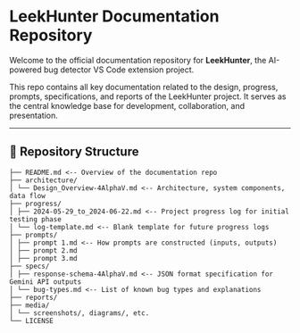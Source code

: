 ﻿# LeekHunter Documentation Repository

Welcome to the official documentation repository for **LeekHunter**, the AI-powered bug detector VS Code extension project.

This repo contains all key documentation related to the design, progress, prompts, specifications, and reports of the LeekHunter project. It serves as the central knowledge base for development, collaboration, and presentation.

---

## 📂 Repository Structure
```text
├── README.md <-- Overview of the documentation repo
├── architecture/
│ └── Design_Overview-4AlphaV.md <-- Architecture, system components, data flow
├── progress/
│ ├── 2024-05-29_to_2024-06-22.md <-- Project progress log for initial testing phase
│ └── log-template.md <-- Blank template for future progress logs
├── prompts/
│ ├── prompt 1.md <-- How prompts are constructed (inputs, outputs)
│ ├── prompt 2.md
│ ├── prompt 3.md
├── specs/
│ ├── response-schema-4AlphaV.md <-- JSON format specification for Gemini API outputs
│ └── bug-types.md <-- List of known bug types and explanations
├── reports/
├── media/
│ └── screenshots/, diagrams/, etc.
└── LICENSE
